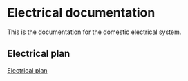 # Electrical documentation 

This is the documentation for the domestic electrical system.

## Electrical plan
[Electrical plan](/32westend_electrical_plan.pdf)
